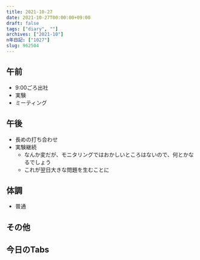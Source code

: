 ```yaml
---
title: 2021-10-27
date: 2021-10-27T00:00:00+09:00
draft: false
tags: ["diary", ""]
archives: ["2021-10"]
n年日記: ["1027"]
slug: 962504
---
```

## 午前
- 9:00ごろ出社
- 実験
- ミーティング
## 午後
- 長めの打ち合わせ
- 実験継続
  - なんか変だが、モニタリングではおかしいところはないので、何とかなるでしょう
  - これが翌日大きな問題を生むことに
## 体調
- 普通
## その他
## 今日のTabs